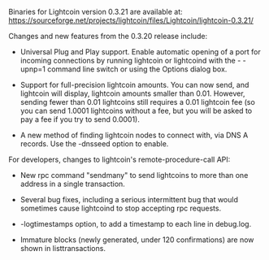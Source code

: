 Binaries for Lightcoin version 0.3.21 are available at:
  https://sourceforge.net/projects/lightcoin/files/Lightcoin/lightcoin-0.3.21/

Changes and new features from the 0.3.20 release include:

* Universal Plug and Play support.  Enable automatic opening of a port for incoming connections by running lightcoin or lightcoind with the - -upnp=1 command line switch or using the Options dialog box.

* Support for full-precision lightcoin amounts.  You can now send, and lightcoin will display, lightcoin amounts smaller than 0.01.  However, sending fewer than 0.01 lightcoins still requires a 0.01 lightcoin fee (so you can send 1.0001 lightcoins without a fee, but you will be asked to pay a fee if you try to send 0.0001).

* A new method of finding lightcoin nodes to connect with, via DNS A records. Use the -dnsseed option to enable.

For developers, changes to lightcoin's remote-procedure-call API:

* New rpc command "sendmany" to send lightcoins to more than one address in a single transaction.

* Several bug fixes, including a serious intermittent bug that would sometimes cause lightcoind to stop accepting rpc requests. 

* -logtimestamps option, to add a timestamp to each line in debug.log.

* Immature blocks (newly generated, under 120 confirmations) are now shown in listtransactions.
